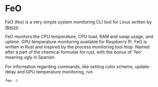 # FeO

FeO (feo) is a very simple system monitoring CLI tool for Linux written by <a href="https://github.com/vcrn">@vcrn</a>. 

FeO monitors the CPU temperature, CPU load, RAM and swap usage, and uptime. GPU temperature monitoring available for Raspberry Pi. FeO is written in Rust and inspired by the process monitoring tool htop. Named after a part of the chemical formulas for rust, with the bonus of 'feo' meaning ugly in Spanish.

For information regarding commands, like setting color scheme, update-delay and GPU temperature monitoring, run
```bash
feo -h
```
